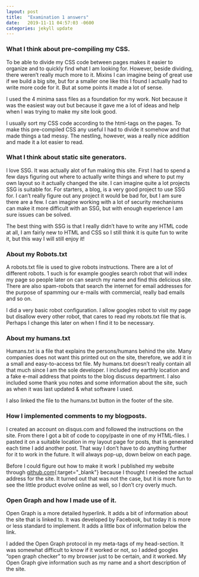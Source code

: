 ```yaml
---
layout: post
title:  "Examination 1 answers"
date:   2019-11-11 04:57:03 -0600
categories: jekyll update
---
```


### What I think about pre-compiling my CSS.

To be able to divide my CSS code between pages makes it easier to organize and to quickly find what I am looking for. 
However, beside dividing, there weren’t really much more to it. Mixins I can imagine being of great use if we build a 
big site, but for a smaller one like this I found I actually had to write more code for it. But at some points it made a lot of sense.

I used the 4 minima sass files as a foundation for my work. Not because it was the easiest way out but because it gave me a lot of 
ideas and help when I was trying to make my site look good.

I usually sort my CSS code according to the html-tags on the pages. To make this pre-compiled CSS any useful I had to divide it 
somehow and that made things a tad messy. The nestling, however, was a really nice addition and made it a lot easier to read.

### What I think about static site generators.

I love SSG. It was actually alot of fun making this site. First I had to spend a few days figuring out where to actually write things 
and where to put my own layout so it actually changed the site.
I can imagine quite a lot projects SSG is suitable for. For starters, a blog, is a very good project to use SSG for. I can’t really figure 
out any project it would be bad for, but I am sure there are a few. I can imagine working with a lot of security mechanisms can make 
it more difficult with an SSG, but with enough experience I am sure issues can be solved.

The best thing with SSG is that I really didn’t have to write any HTML code at all, I am fairly new to HTML and CSS so I still think 
it is quite fun to write it, but this way I will still enjoy it!

### About my Robots.txt

A robots.txt file is used to give robots instructions. There are a lot of different robots. 1 such is for example googles search robot that 
will index my page so people later on can search my name and find this delicious site. There are also spam-robots that search the internet 
for email addresses for the purpose of spamming our e-mails with commercial, really bad emails and so on.

I did a very basic robot configuration. I allow googles robot to visit my page but disallow every other robot, that cares to read my 
robots.txt file that is. Perhaps I change this later on when I find it to be necessary.

### About my humans.txt

Humans.txt is a file that explains the persons/humans behind the site. Many companies does not want this printed out on the site, therefore, 
we add it in a small and easy-to-access txt file.
My humans.txt doesn’t really contain all that much since I am the sole developer. I included my earthly location and a fake e-mail address 
that points to the blog discuss department. I also included some thank you notes and some information about the site, such as when 
it was last updated & what software I used.

I also linked the file to the humans.txt button in the footer of the site.

### How I implemented comments to my blogposts.

I created an account on disqus.com and followed the instructions on the site. From there I got a bit of code to copy/paste in one of my 
HTML-files. I pasted it on a suitable location in my layout page for posts, that is generated each time I add another post. 
That way I don’t have to do anything further for it to work in the future. It will always pop-up, down below on each page.

Before I could figure out how to make it work I published my website through [github.com](https://github.com/){:target="_blank"} because I thought I needed the 
actual address for the site. It turned out that was not the case, but it is more fun to see the little product evolve online as well, 
so I don’t cry overly much.

### Open Graph and how I made use of it.

Open Graph is a more detailed hyperlink. It adds a bit of information about the site that is linked to. It was developed by Facebook, but today it 
is more or less standard to implement. It adds a little box of information below the link.

I added the Open Graph protocol in my meta-tags of my head-section. It was somewhat difficult to know if it worked or not, so I added googles 
“open graph checker” to my browser just to be certain, and it worked. My Open Graph give information such as my name and a short description of the site.
